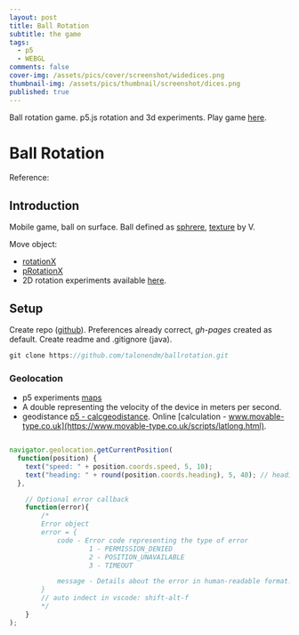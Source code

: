 ```yaml
---
layout: post
title: Ball Rotation
subtitle: the game
tags:
  - p5
  - WEBGL
comments: false
cover-img: /assets/pics/cover/screenshot/widedices.png
thumbnail-img: /assets/pics/thumbnail/screenshot/dices.png
published: true
---
```


Ball rotation game. p5.js rotation and 3d experiments. Play game [here](https://talonendm.github.io/ballrotation/).

# Ball Rotation

Reference:

## Introduction

Mobile game, ball on surface. Ball defined as [sphrere](https://p5js.org/reference/#/p5/sphere), [texture](https://p5js.org/reference/#/p5/texture) by V.

Move object:

- [rotationX](https://p5js.org/reference/#/p5/rotationX)
- [pRotationX](https://p5js.org/reference/#/p5/pRotationX)
- 2D rotation experiments available [here](https://talonendm.github.io/p5rotation/).

## Setup

Create repo ([github](https://github.com/talonendm/ballrotation)). Preferences already correct, *gh-pages* created as default. Create readme and .gitignore (java).

~~~javascript
git clone https://github.com/talonendm/ballrotation.git
~~~

### Geolocation

- p5 experiments [maps](https://editor.p5js.org/haques/collections/1cl8QSyUf)
- A double representing the velocity of the device in meters per second.
- geodistance [p5 - calcgeodistance](https://github.com/bmoren/p5.geolocation#calcgeodistance). Online [calculation - www.movable-type.co.uk](https://www.movable-type.co.uk/scripts/latlong.html).


~~~javascript

navigator.geolocation.getCurrentPosition(
  function(position) {
    text("speed: " + position.coords.speed, 5, 10);
    text("heading: " + round(position.coords.heading), 5, 40); // heading in degrees
  },

    // Optional error callback
    function(error){
        /* 
        Error object
        error = {
            code - Error code representing the type of error 
                    1 - PERMISSION_DENIED
                    2 - POSITION_UNAVAILABLE
                    3 - TIMEOUT

            message - Details about the error in human-readable format.
        }
        // auto indect in vscode: shift-alt-f 
        */
    }
);

~~~


